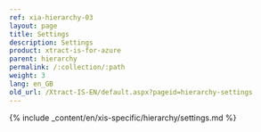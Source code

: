 ```yaml
---
ref: xia-hierarchy-03
layout: page
title: Settings
description: Settings
product: xtract-is-for-azure
parent: hierarchy
permalink: /:collection/:path
weight: 3
lang: en_GB
old_url: /Xtract-IS-EN/default.aspx?pageid=hierarchy-settings
---
```

{% include _content/en/xis-specific/hierarchy/settings.md %}
